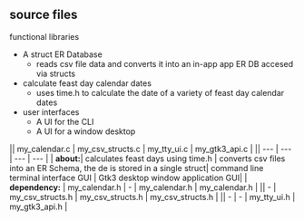 ## source files

functional libraries

* A struct ER Database
	* reads csv file data and converts it into an in-app app ER DB accesed via structs
* calculate feast day calendar dates
	* uses time.h to calculate the date of a variety of feast day calendar dates
* user interfaces
	* A UI for the CLI
	* A UI for a window desktop

|| my_calendar.c | my_csv_structs.c | my_tty_ui.c | my_gtk3_api.c |
|| --- | --- | --- | --- |
| __about:__| calculates feast days using time.h | converts csv files into an ER Schema, the de is stored in a single struct| command line terminal interface GUI | Gtk3 desktop window application GUI|
| __dependency:__ | my_calendar.h | - | my_calendar.h | my_calendar.h |
|| - | my_csv_structs.h | my_csv_structs.h | my_csv_structs.h |
|| - | - | my_tty_ui.h | my_gtk3_api.h |

